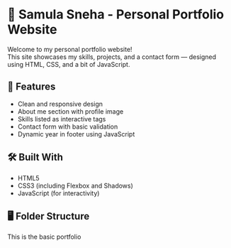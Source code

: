 # 💼 Samula Sneha - Personal Portfolio Website

Welcome to my personal portfolio website!  
This site showcases my skills, projects, and a contact form — designed using HTML, CSS, and a bit of JavaScript.

## 📌 Features

- Clean and responsive design
- About me section with profile image
- Skills listed as interactive tags
- Contact form with basic validation
- Dynamic year in footer using JavaScript

## 🛠️ Built With

- HTML5
- CSS3 (including Flexbox and Shadows)
- JavaScript (for interactivity)

## 🖥️ Folder Structure

This is the basic portfolio
